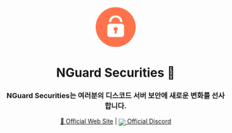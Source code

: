 <p align="center">
    <img src="/profile/logo.png" align="center" width="100px" style="border-radius: 50%;">
</p>

<h1 align="center">NGuard Securities 🚀</h1>
<h3 align="center">NGuard Securities는 여러분의 디스코드 서버 보안에 새로운 변화를 선사합니다.</h3>
<p align="center">
    <a href="https://nguard.xyz" target="_blank">🔗 Official Web Site</a> |
    <a href="https://discord.gg/294KSUxcz2" target="_blank"><img src="https://i.imgur.com/j3IISku.gif" width="20px" align="center"> Official Discord</a>
</p>
